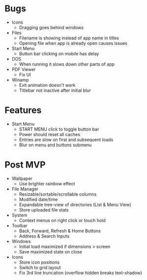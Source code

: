 # Bugs

- Icons
  - Dragging goes behind windows
- Files
  - Filename is showing instead of app name in titles
  - Opening file when app is already open causes issues
- Start Menu
  - Button bar clicking on mobile has delay
- DOS
  - When running it slows down other parts of app
- PDF Viewer
  - Fix UI
- Winamp
  - Exit animation doesn't work
  - Titlebar not inactive after initial blur

# Features

- Start Menu
  - START MENU click to toggle button bar
  - Power should reset all caches
  - Entries are slow on first and subsequent loads
  - Blur on menu and buttons submenu

# Post MVP

- Wallpaper
  - Use brighter rainbow effect
- File Manager
  - Resizable/sortable/scrollable columns
  - Modified date/time
  - Expandable tree-view of directories (List & Menu View)
  - Store uploaded file stats
- System
  - Context menus on right click or touch hold
- Toolbar
  - Back, Forward, Refresh & Home Buttons
  - Address & Search Inputs
- Windows
  - Initial load maximized if dimensions > screen
  - Save maximized state on close
- Icons
  - Store icon positions
  - Switch to grid layout
  - Fix 3rd line truncation (overflow hidden breaks text-shadow)
